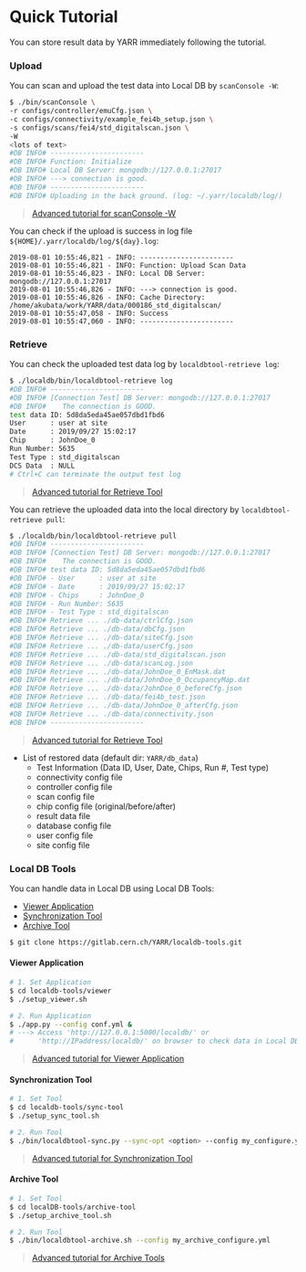 # Quick Tutorial

You can store result data by YARR immediately following the tutorial.<br>

### Upload

You can scan and upload the test data into Local DB by `scanConsole -W`:

```bash
$ ./bin/scanConsole \
-r configs/controller/emuCfg.json \
-c configs/connectivity/example_fei4b_setup.json \
-s configs/scans/fei4/std_digitalscan.json \
-W
<lots of text>
#DB INFO# -----------------------
#DB INFO# Function: Initialize
#DB INFO# Local DB Server: mongodb://127.0.0.1:27017
#DB INFO# ---> connection is good.
#DB INFO# -----------------------
#DB INFO# Uploading in the back ground. (log: ~/.yarr/localdb/log/)
```
> [Advanced tutorial for scanConsole -W](https://localdb-docs.readthedocs.io/en/master/upload/#upload-test-data)

You can check if the upload is success in log file `${HOME}/.yarr/localdb/log/${day}.log`:

```log
2019-08-01 10:55:46,821 - INFO: -----------------------
2019-08-01 10:55:46,821 - INFO: Function: Upload Scan Data
2019-08-01 10:55:46,823 - INFO: Local DB Server: mongodb://127.0.0.1:27017
2019-08-01 10:55:46,826 - INFO: ---> connection is good.
2019-08-01 10:55:46,826 - INFO: Cache Directory: /home/akubata/work/YARR/data/000186_std_digitalscan/
2019-08-01 10:55:47,058 - INFO: Success
2019-08-01 10:55:47,060 - INFO: -----------------------
```

### Retrieve

You can check the uploaded test data log by `localdbtool-retrieve log`:

```bash
$ ./localdb/bin/localdbtool-retrieve log 
#DB INFO# -----------------------
#DB INFO# [Connection Test] DB Server: mongodb://127.0.0.1:27017
#DB INFO#    The connection is GOOD.
test data ID: 5d8da5eda45ae057dbd1fbd6 
User      : user at site
Date      : 2019/09/27 15:02:17
Chip      : JohnDoe_0
Run Number: 5635
Test Type : std_digitalscan
DCS Data  : NULL
# Ctrl+C can terminate the output test log
```
> [Advanced tutorial for Retrieve Tool](https://localdb-docs.readthedocs.io/en/master/retrieve/)

You can retrieve the uploaded data into the local directory by `localdbtool-retrieve pull`:
 
```bash
$ ./localdb/bin/localdbtool-retrieve pull
#DB INFO# -----------------------
#DB INFO# [Connection Test] DB Server: mongodb://127.0.0.1:27017
#DB INFO#    The connection is GOOD.
#DB INFO# test data ID: 5d8da5eda45ae057dbd1fbd6 
#DB INFO# - User      : user at site
#DB INFO# - Date      : 2019/09/27 15:02:17
#DB INFO# - Chips     : JohnDoe_0
#DB INFO# - Run Number: 5635
#DB INFO# - Test Type : std_digitalscan
#DB INFO# Retrieve ... ./db-data/ctrlCfg.json
#DB INFO# Retrieve ... ./db-data/dbCfg.json
#DB INFO# Retrieve ... ./db-data/siteCfg.json
#DB INFO# Retrieve ... ./db-data/userCfg.json
#DB INFO# Retrieve ... ./db-data/std_digitalscan.json
#DB INFO# Retrieve ... ./db-data/scanLog.json
#DB INFO# Retrieve ... ./db-data/JohnDoe_0_EnMask.dat
#DB INFO# Retrieve ... ./db-data/JohnDoe_0_OccupancyMap.dat
#DB INFO# Retrieve ... ./db-data/JohnDoe_0_beforeCfg.json
#DB INFO# Retrieve ... ./db-data/fei4b_test.json
#DB INFO# Retrieve ... ./db-data/JohnDoe_0_afterCfg.json
#DB INFO# Retrieve ... ./db-data/connectivity.json
#DB INFO# -----------------------
```
> [Advanced tutorial for Retrieve Tool](https://localdb-docs.readthedocs.io/en/master/retrieve/)

* List of restored data (default dir: `YARR/db_data`)
    * Test Information (Data ID, User, Date, Chips, Run #, Test type) 
    * connectivity config file
    * controller config file
    * scan config file
    * chip config file (original/before/after)
    * result data file
    * database config file
    * user config file
    * site config file

### Local DB Tools

You can handle data in Local DB using Local DB Tools:

* [Viewer Application](#viewer-application)
* [Synchronization Tool](#sync-tool)
* [Archive Tool](#archive-tool)

```bash
$ git clone https://gitlab.cern.ch/YARR/localdb-tools.git
```

#### Viewer Application

```bash
# 1. Set Application
$ cd localdb-tools/viewer
$ ./setup_viewer.sh 

# 2. Run Application
$ ./app.py --config conf.yml &
# ---> Access 'http://127.0.0.1:5000/localdb/' or 
#      'http://IPaddress/localdb/' on browser to check data in Local DB
```
> [Advanced tutorial for Viewer Application](https://localdb-docs.readthedocs.io/en/master/viewer/)

#### Synchronization Tool

```bash
# 1. Set Tool 
$ cd localdb-tools/sync-tool
$ ./setup_sync_tool.sh

# 2. Run Tool
$ ./bin/localdbtool-sync.py --sync-opt <option> --config my_configure.yml
```
> [Advanced tutorial for Synchronization Tool](https://localdb-docs.readthedocs.io/en/master/sync/)

#### Archive Tool

```bash
# 1. Set Tool
$ cd localDB-tools/archive-tool
$ ./setup_archive_tool.sh

# 2. Run Tool
$ ./bin/localdbtool-archive.sh --config my_archive_configure.yml
```
> [Advanced tutorial for Archive Tools](https://localdb-docs.readthedocs.io/en/master/archive/)

